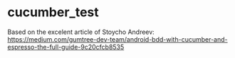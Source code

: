 # cucumber_test

Based on the excelent article of Stoycho Andreev:
https://medium.com/gumtree-dev-team/android-bdd-with-cucumber-and-espresso-the-full-guide-9c20cfcb8535
